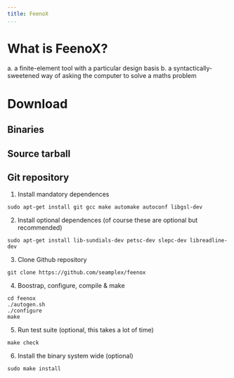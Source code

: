 ```yaml
---
title: FeenoX
...
```


# What is FeenoX?

 a. a finite-element tool with a particular design basis
 b. a syntactically-sweetened way of asking the computer to solve a maths problem
 
 
# Download

## Binaries

## Source tarball

## Git repository

 1. Install mandatory dependences

```
sudo apt-get install git gcc make automake autoconf libgsl-dev
```

 2. Install optional dependences (of course these are optional but recommended)
 
```
sudo apt-get install lib-sundials-dev petsc-dev slepc-dev libreadline-dev
```

 3. Clone Github repository
 
```
git clone https://github.com/seamplex/feenox
```

 4. Boostrap, configure, compile & make
 
```
cd feenox
./autogen.sh
./configure
make
```

 5. Run test suite (optional, this takes a lot of time)
 
``` 
make check
```

 6. Install the binary system wide (optional)
 
```
sudo make install
```

